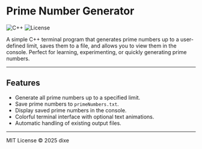 # Prime Number Generator

![C++](https://img.shields.io/badge/language-C++-blue.svg)
![License](https://img.shields.io/badge/license-MIT-green.svg)

A simple C++ terminal program that generates prime numbers up to a user-defined limit, saves them to a file, and allows you to view them in the console. Perfect for learning, experimenting, or quickly generating prime numbers.

---

## Features

- Generate all prime numbers up to a specified limit.
- Save prime numbers to `primeNumbers.txt`.
- Display saved prime numbers in the console.
- Colorful terminal interface with optional text animations.
- Automatic handling of existing output files.

---
MIT License © 2025 dixe
